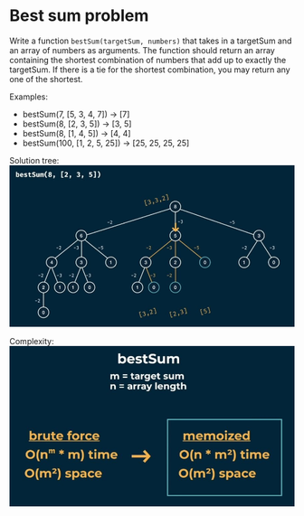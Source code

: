 # Best sum problem

Write a function `bestSum(targetSum, numbers)` that takes in a
targetSum and an array of numbers as arguments.
The function should return an array containing the shortest
combination of numbers that add up to exactly the targetSum.
If there is a tie for the shortest combination, you may return any
one of the shortest.

Examples:
- bestSum(7, [5, 3, 4, 7]) -> [7]
- bestSum(8, [2, 3, 5]) -> [3, 5]
- bestSum(8, [1, 4, 5]) -> [4, 4]
- bestSum(100, [1, 2, 5, 25]) -> [25, 25, 25, 25]

Solution tree:<br>
![image](./solution-tree.jpg)

Complexity:<br>
![image](./complexity.jpg)
